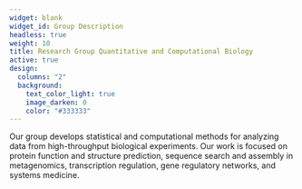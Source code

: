 ```yaml
---
widget: blank
widget_id: Group Description
headless: true
weight: 10
title: Research Group Quantitative and Computational Biology
active: true
design:
  columns: "2"
  background:
    text_color_light: true
    image_darken: 0
    color: "#333333"
---
```

Our group develops statistical and computational methods for analyzing data from high-throughput biological experiments. Our work is focused on protein function and structure prediction, sequence search and assembly in metagenomics, transcription regulation, gene regulatory networks, and systems medicine.